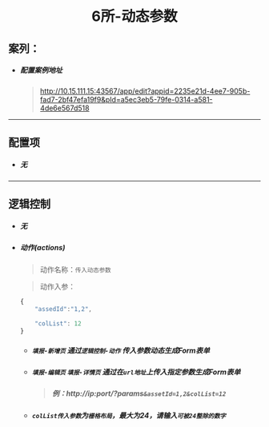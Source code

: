 <h1 align="center">6所-动态参数</h1>

## 案列：

- ##### 配置案例地址

  > http://10.15.111.15:43567/app/edit?appid=2235e21d-4ee7-905b-fad7-2bf47efa19f9&pId=a5ec3eb5-79fe-0314-a581-4de6e567d518

------

## 配置项

- ##### 无

------

## 逻辑控制

- ##### 无

- ##### 动作(actions)

  > 动作名称：`传入动态参数`
  
  > 动作入参：
  
  ```js
  {
      "assedId":"1,2",
          
      "colList": 12
  }
  ```
  
  - ##### `填报-新增页` 通过`逻辑控制-动作` 传入参数动态生成Form表单
  
  - ##### `填报-编辑页` `填报-详情页` 通过在`url地址`上传入指定参数生成Form表单
  
    > ##### 例：http://ip:port/?params`&assetId=1,2&colList=12`
  
  - ##### `colList传入参数`为`栅格布局`，最大为24，请输入`可被24整除的数字`